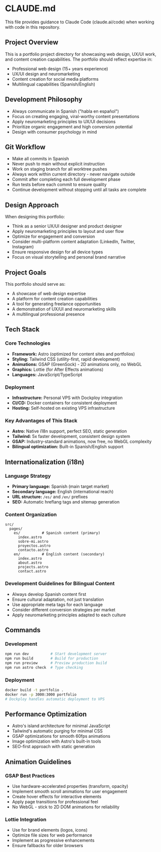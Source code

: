 # CLAUDE.md

This file provides guidance to Claude Code (claude.ai/code) when working with code in this repository.

## Project Overview

This is a portfolio project directory for showcasing web design, UX/UI work, and content creation capabilities. The portfolio should reflect expertise in:
- Professional web design (15+ years experience)
- UX/UI design and neuromarketing
- Content creation for social media platforms
- Multilingual capabilities (Spanish/English)

## Development Philosophy

- Always communicate in Spanish ("habla en español")
- Focus on creating engaging, viral-worthy content presentations
- Apply neuromarketing principles to UX/UI decisions
- Prioritize organic engagement and high conversion potential
- Design with consumer psychology in mind

## Git Workflow

- Make all commits in Spanish
- Never push to main without explicit instruction
- Work on staging branch for all worktree pushes
- Always work within current directory - never navigate outside
- Commit after completing each full development phase
- Run tests before each commit to ensure quality
- Continue development without stopping until all tasks are complete

## Design Approach

When designing this portfolio:
- Think as a senior UX/UI designer and product designer
- Apply neuromarketing principles to layout and user flow
- Optimize for engagement and conversion
- Consider multi-platform content adaptation (LinkedIn, Twitter, Instagram)
- Ensure responsive design for all device types
- Focus on visual storytelling and personal brand narrative

## Project Goals

This portfolio should serve as:
- A showcase of web design expertise
- A platform for content creation capabilities
- A tool for generating freelance opportunities
- A demonstration of UX/UI and neuromarketing skills
- A multilingual professional presence

## Tech Stack

### Core Technologies
- **Framework:** Astro (optimized for content sites and portfolios)
- **Styling:** Tailwind CSS (utility-first, rapid development)
- **Animations:** GSAP (GreenSock) - 2D animations only, no WebGL
- **Graphics:** Lottie (for After Effects animations)
- **Languages:** JavaScript/TypeScript

### Deployment
- **Infrastructure:** Personal VPS with Dockploy integration
- **CI/CD:** Docker containers for consistent deployment
- **Hosting:** Self-hosted on existing VPS infrastructure

### Key Advantages of This Stack
- **Astro:** Native i18n support, perfect SEO, static generation
- **Tailwind:** 5x faster development, consistent design system
- **GSAP:** Industry-standard animations, now free, no WebGL complexity
- **Bilingual optimization:** Built-in Spanish/English support

## Internationalization (i18n)

### Language Strategy
- **Primary language:** Spanish (main target market)
- **Secondary language:** English (international reach)
- **URL structure:** `/es/` and `/en/` prefixes
- **SEO:** Automatic hreflang tags and sitemap generation

### Content Organization
```
src/
  pages/
    es/          # Spanish content (primary)
      index.astro
      sobre-mi.astro
      proyectos.astro
      contacto.astro
    en/          # English content (secondary)
      index.astro
      about.astro
      projects.astro
      contact.astro
```

### Development Guidelines for Bilingual Content
- Always develop Spanish content first
- Ensure cultural adaptation, not just translation
- Use appropriate meta tags for each language
- Consider different conversion strategies per market
- Apply neuromarketing principles adapted to each culture

## Commands

### Development
```bash
npm run dev          # Start development server
npm run build        # Build for production
npm run preview      # Preview production build
npm run astro check  # Type checking
```

### Deployment
```bash
docker build -t portfolio .
docker run -p 3000:3000 portfolio
# Dockploy handles automatic deployment to VPS
```

## Performance Optimization

- Astro's island architecture for minimal JavaScript
- Tailwind's automatic purging for minimal CSS
- GSAP optimizations for smooth 60fps animations
- Image optimization with Astro's built-in tools
- SEO-first approach with static generation

## Animation Guidelines

### GSAP Best Practices
- Use hardware-accelerated properties (transform, opacity)
- Implement smooth scroll animations for user engagement
- Create hover effects for interactive elements
- Apply page transitions for professional feel
- No WebGL - stick to 2D DOM animations for reliability

### Lottie Integration
- Use for brand elements (logos, icons)
- Optimize file sizes for web performance
- Implement as progressive enhancements
- Ensure fallbacks for older browsers